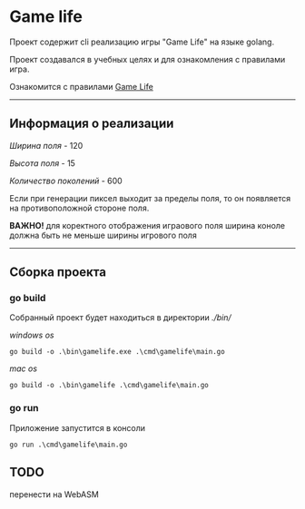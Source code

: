 # Game life

Проект содержит cli реализацию игры "Game Life" на языке golang. 

Проект создавался в учебных целях и для ознакомления с правилами игра.

Ознакомится с правилами [Game Life](https://en.wikipedia.org/wiki/Conway%27s_Game_of_Life)

___

## Информация о реализации

*Ширина поля* - 120

*Высота поля* - 15

*Количество поколений* - 600

Если при генерации пиксел выходит за пределы поля, 
то он появляется на противоположной стороне поля.

**ВАЖНО!** для коректного отображения играового поля ширина коноле должна быть не меньше ширины игрового поля
___

## Сборка проекта

### go build
Собранный проект будет находиться в директории *./bin/*

*windows os*

    go build -o .\bin\gamelife.exe .\cmd\gamelife\main.go

*mac os*

    go build -o .\bin\gamelife .\cmd\gamelife\main.go

### go run
Приложение запустится в консоли

    go run .\cmd\gamelife\main.go

## TODO
перенести на WebASM
